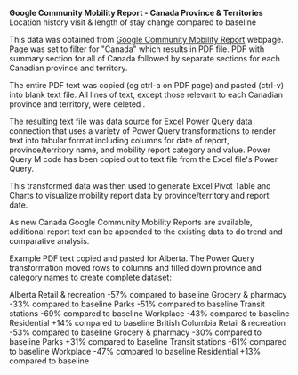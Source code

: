 <strong>Google Community Mobility Report - Canada Province & Territories</strong>
Location history visit & length of stay change compared to baseline 

This data was obtained from <a href="https://www.google.com/covid19/mobility/">Google Community Mobility Report</a> webpage. Page was set to filter for "Canada" which results in PDF file. PDF with summary section for all of Canada followed by separate sections for each Canadian province and territory.

The entire PDF text was copied (eg ctrl-a on PDF page) and pasted (ctrl-v) into blank text file. All lines of text, except those relevant to each Canadian province and territory, were deleted . 

The resulting text file was data source for Excel Power Query data connection that uses a variety of Power Query transformations to render text into tabular format including columns for date of report, province/territory name, and mobility report category and value. Power Query M code has been copied out to text file from the Excel file's Power Query.

This transformed data was then used to generate Excel Pivot Table and Charts to visualize mobility report data by province/territory and report date.

As new Canada Google Community Mobility Reports are available, additional report text can be appended to the existing data to do trend and comparative analysis.

Example PDF text copied and pasted for Alberta. The Power Query transformation moved rows to columns and filled down province and category names to create complete dataset:

Alberta
Retail & recreation
-57% compared to baseline
Grocery & pharmacy
-33% compared to baseline
Parks
-51% compared to baseline
Transit stations
-69% compared to baseline
Workplace
-43% compared to baseline
Residential
+14% compared to baseline
British Columbia
Retail & recreation
-53% compared to baseline
Grocery & pharmacy
-30% compared to baseline
Parks
+31% compared to baseline
Transit stations
-61% compared to baseline
Workplace
-47% compared to baseline
Residential
+13% compared to baseline